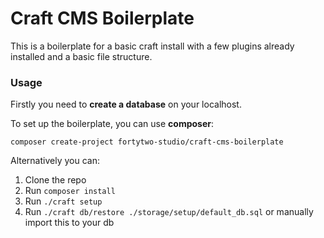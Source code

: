 # Craft CMS Boilerplate

This is a boilerplate for a basic craft install with a few plugins already installed and a basic file structure.

### Usage
Firstly you need to **create a database** on your localhost.

To set up the boilerplate, you can use **composer**:
```
composer create-project fortytwo-studio/craft-cms-boilerplate
```

Alternatively you can:
1. Clone the repo
2. Run `composer install`
3. Run `./craft setup`
4. Run `./craft db/restore ./storage/setup/default_db.sql` or manually import this to your db

